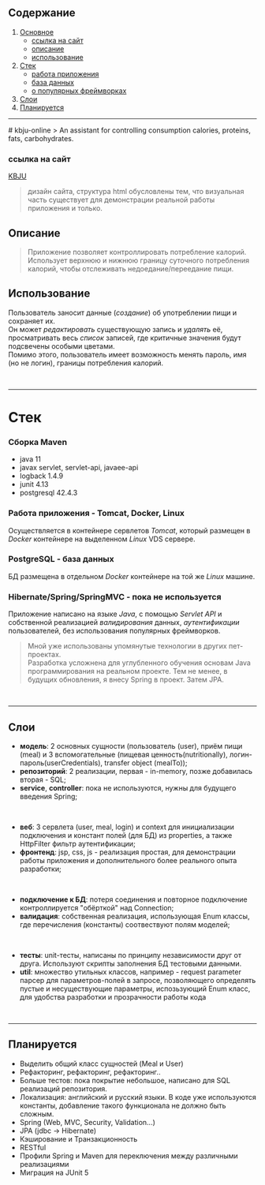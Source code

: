   ## Содержание
1. [Основное](#link1)
    - [ссылка на сайт](#link1.1)
    - [описание](#link1.2)
    - [использование](#link1.3)
1. [Стек](#link2)
    - [работа приложения](#link2.1)
    - [база данных](#link2.2)
    - [о популярных фреймворках](#link2.3)
3. [Слои](#link3)
3. [Планируется](#link4)

---

<div id='link1'/>
# kbju-online
> An assistant for controlling consumption calories, proteins, fats, carbohydrates.

  
### ссылка на сайт
[KBJU](http://defezis.ru/kbju/)
> дизайн сайта, структура html обусловлены тем, что визуальная часть существует для демонстрации реальной работы приложения и только.

## Описание
> Приложение позволяет контроллировать потребление калорий.
Использует верхнюю и нижнюю границу суточного потребления калорий, чтобы отслеживать недоедание/переедание пищи.

## Использование
Пользователь заносит данные (*создание*) об употреблении пищи и сохраняет их. \
Он может *редактировать* существующую запись и *удалять* её, просматривать весь *список* записей, где критичные значения будут подсвечены особыми цветами. \
Помимо этого, пользователь имеет возможность менять пароль, имя (но не логин), границы потребления калорий.

<br>
<hr>

# Стек
### Сборка Maven
- java 11
- javax servlet, servlet-api, javaee-api
- logback 1.4.9
- junit 4.13
- postgresql 42.4.3

### Работа приложения - Tomcat, Docker, Linux
Осуществляется в контейнере сервлетов *Tomcat*, который размещен в *Docker* контейнере на выделенном *Linux* VDS сервере.

### PostgreSQL - база данных
БД размещена в отдельном *Docker* контейнере на той же *Linux* машине.

### Hibernate/Spring/SpringMVC - пока не используется
Приложение написано на языке *Java*, с помощью *Servlet API* и собственной реализацией *валидирования* данных, *аутентификации* пользователей, без использования популярных фреймворков.
> Мной уже использованы упомянутые технологии в других пет-проектах. \
> Разработка усложнена для углубленного обучения основам Java программирования на реальном проекте. Тем не менее, в будущих обновления, я внесу Spring в проект. Затем JPA.

<br>
<hr>

## Слои
  - **модель**: 2 основных сущности (пользователь (user), приём пищи (meal) и 3 вспомогательные (пищевая ценность(nutritionally), логин-пароль(userCredentials), transfer object (mealTo));
  - **репозиторий**: 2 реализации, первая - in-memory, позже добавилась вторая - SQL;
  - **service**, **controller**: пока не используются, нужны для будущего введения Spring;
<br>

  - **веб**: 3 сервлета (user, meal, login) и context для инициализации подключения и констант полей (для БД) из properties, а также HttpFilter фильтр аутентификации;
  - **фронтенд**: jsp, css, js - реализация простая, для демонстрации работы приложения и дополнительного более реального опыта разработки;
<br>

  - **подключение к БД**: потеря соединения и повторное подключение контроллируется "обёрткой" над Connection;
  - **валидация**: собственная реализация, использующая Enum классы, где перечисления (константы) соотвествуют полям моделей;
<br>

  - **тесты**: unit-тесты, написаны по принципу независимости друг от друга. Используют скрипты заполнения БД тестовыми данными.
  - **util**: множество утильных классов, например - request parameter парсер для параметров-полей в запросе, позволяющего определять пустые и несуществующие параметры, испозьзующий Enum класс, для удобства разработки и прозрачности работы кода

<br>
<hr>

<div id='link4'/>
  
## Планируется
  - Выделить общий класс сущностей (Meal и User)
  - Рефакторинг, рефакторинг, рефакторинг..
  - Больше тестов: пока покрытие небольшое, написано для SQL реализаций репозитория. 
  - Локализация: английский и русский языки. В коде уже используются константы, добавление такого функционала не должно быть сложным.
  - Spring (Web, MVC, Security, Validation...)
  - JPA (jdbc -> Hibernate)
  - Кэширование и Транзакционность
  - RESTful
  - Профили Spring и Maven для переключения между различными реализациями
  - Миграция на JUnit 5

